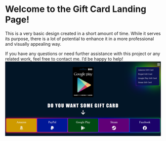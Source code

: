 # Welcome to the Gift Card Landing Page!
This is a very basic design created in a short amount of time. While it serves its purpose, there is a lot of potential to enhance it in a more professional and visually appealing way.

If you have any questions or need further assistance with this project or any related work, feel free to contact me. I’d be happy to help!
 ![Employee List](https://github.com/AlienWashim/Gift_Card_Landing_Page/blob/d341d9d8c11670d2105cf226b2439ff800b9bb88/Gift%20Card%20Landing%20Page.png)
